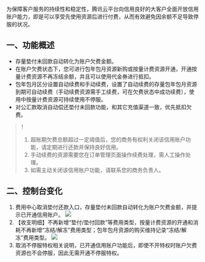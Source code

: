 为保障客户服务的持续性和稳定性，腾讯云平台向信用良好的大客户全面开放信用账户能力，即是可以享受先使用资源后进行付费，从而有效避免因余额不足导致停服的状况。

## 一、功能概述
- 存量垫付未回款自动转化为账户欠费金额。
- 在账户欠费状态下，您可进行包年包月资源新购或按量计费资源开通，开通按量计费资源不再冻结余额，并且可以使用代金券进行抵扣。
- 包年包月区分设置自动续费和手动续费，设置了自动续费的存量包年包月资源到期可自动续费（手动续费资源需手工续费，可在欠费状态中成功续费），使用中按量计费资源可持续使用不停服。
- 对公汇款取消自动偿还垫付未回款功能，和其它充值渠道一致，优先抵扣欠费。


>!
> 1. 超账期欠费总额超过一定阈值后，您的商务有权利关闭该信用账户功能，请定期进行还款并保持良好信用。
> 2. 手动续费的资源需要您在订单管理页面操作续费处理，需人工操作处理。
> 3. 如需主动关闭该信用账户功能，请联系您的商务负责人。
> 


## 二、控制台变化

1. 费用中心取消垫付还款入口，存量垫付未回款自动转化为账户欠费金额，并提示已开通信用账户。
![](https://main.qcloudimg.com/raw/441c0857ffd9bf77463a1e4ac14a7ca6.jpg)
2. 【收支明细】不再新增“垫付/垫付回款”等费用类型，按量计费资源的开通和消耗不再新增“冻结/解冻”费用类型；包年包月资源的购买维持记录“冻结/解冻”费用类型。
![](https://main.qcloudimg.com/raw/7f1d91293bf71b56ba33afb153dcf613.jpg)
3. 取消不停服特权相关说明，已开通信用账户功能后，即使不开特权时账户欠费资源也不会停服，因此无需开通不停服特权。
